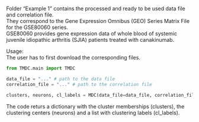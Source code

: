 Folder “Example 1” contains the processed and ready to be used data file and correlation file.  
They correspond to the Gene Expression Omnibus (GEO) Series Matrix File for the GSE80060 series.  
GSE80060 provides gene expression data of whole blood of systemic juvenile idiopathic arthritis (SJIA) patients treated with canakinumab.

Usage:  
The user has to first download the corresponding files.

```python
from TMDC.main import TMDC

data_file = "..." # path to the data file
correlation_file = "..." # path to the correlation file

clusters, neurons, cl_labels = MDC(data_file=data_file, correlation_file=correlation_file, n_neurons=-1)
```  

The code returs a dictionary with the cluster memberships (clusters),  the clustering centers (neurons) and a list with clustering labels (cl_labels).
